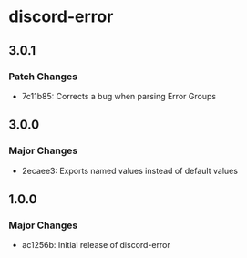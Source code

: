 # discord-error

## 3.0.1

### Patch Changes

- 7c11b85: Corrects a bug when parsing Error Groups

## 3.0.0

### Major Changes

- 2ecaee3: Exports named values instead of default values

## 1.0.0

### Major Changes

- ac1256b: Initial release of discord-error
